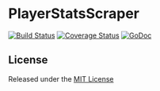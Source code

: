 # PlayerStatsScraper
[![Build Status](https://travis-ci.org/TF2Stadium/PlayerStatsScraper.svg?branch=master)](https://travis-ci.org/TF2Stadium/PlayerStatsScraper)
[![Coverage Status](https://coveralls.io/repos/TF2Stadium/PlayerStatsScraper/badge.svg?branch=master&service=github)](https://coveralls.io/github/TF2Stadium/PlayerStatsScraper?branch=master)
[![GoDoc](https://godoc.org/github.com/TF2Stadium/PlayerStatsScraper?status.png)](https://godoc.org/github.com/TF2Stadium/PlayerStatsScraper)

## License
Released under the [MIT License](https://github.com/TF2Stadium/PlayerStatsScraper/blob/master/LICENSE)

